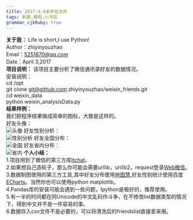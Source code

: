 ```yaml
---
title: 2017-4-4未命名文件 
tags: 新建,模板,小书匠
grammar_cjkRuby: true
---
```

**关于我：**
Life is short,I use Python!  
Author：zhiyinyouzhao  
Email：5251870@qq.com  
Date：April 3,2017  
**项目说明：**
该项目主要分析了微信通讯录好友的数据情况。  
安装说明：  
cd /opt  
git clone git@github.com:zhiyinyouzhao/weixin_friends.git  
cd weixin_data  
python weixin_analysisData.py  
**结果样例：**  
我们把程序结果做成简单的图标，大致是这样的。  
好友头像：  
![头像](https://github.com/zhiyinyouzhao/weixin_friends/raw/master/result_images/friends_circle.jpg)
好友性别分析：  
![性别分析](https://github.com/zhiyinyouzhao/weixin_friends/raw/master/result_images/friends.jpg)
好友全国分布：  
![全国](https://github.com/zhiyinyouzhao/weixin_friends/raw/master/result_images/friends_ChinaMap.jpg)
好友省内分布：  
![省内](https://github.com/zhiyinyouzhao/weixin_friends/raw/master/result_images/friends_Shanxi.jpg)
**个人小结：**  
1.项目用到了微信的第三方库[Itchat](http://itchat.readthedocs.io/zh/latest/)。  
2.如果想自己造轮子，那么你可能会需要urllib，urilib2，request登录[Web微信](https://wx.qq.com/)。  
3.数据制图使用的第三方工具,其中好友分布使用[地图慧](http://c.dituhui.com/),好友性别统计使用百度[ECharts](http://echarts.baidu.com/)。当然你也可以使用python matplotlib。  
4.Pandas库的安装可能会遇到一些问题，Ipython是极好的，推荐使用。  
5.有一半的时间都在同Unicode的中文乱码作斗争，在不修改list数据类型的情况下，得到中文并不是一件容易的事。  
6.数据存入csv文件不是必要的，可以将清洗后的friendslist直接拿来用。  
